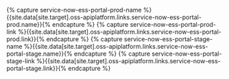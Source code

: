 {% capture service-now-ess-portal-prod-name %}{{site.data[site.target].oss-apiplatform.links.service-now-ess-portal-prod.name}}{% endcapture %}
{% capture service-now-ess-portal-prod-link %}{{site.data[site.target].oss-apiplatform.links.service-now-ess-portal-prod.link}}{% endcapture %}
{% capture service-now-ess-portal-stage-name %}{{site.data[site.target].oss-apiplatform.links.service-now-ess-portal-stage.name}}{% endcapture %}
{% capture service-now-ess-portal-stage-link %}{{site.data[site.target].oss-apiplatform.links.service-now-ess-portal-stage.link}}{% endcapture %}
